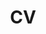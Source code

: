 ---
layout: cv
permalink: /cv/
title: CV
nav: true
nav_order: 5
cv_pdf: example_pdf.pdf
description:
toc:
  sidebar: left
---